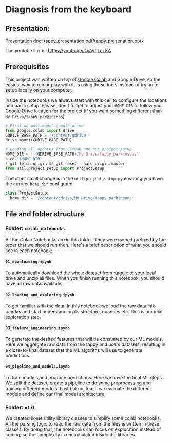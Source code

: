 # Diagnosis from the keyboard

## Presentation: 
Presentation doc: tappy_presentation.pdf/tappy_presenation.pptx

The youtube link is: https://youtu.be/DbAyfjLckXA


## Prerequisites
This project was written on top of [Google Colab](https://colab.research.google.com) and Google Drive, so the easiest way to run or play with it, is using these tools instead of trying to setup locally on your computer.

Inside the notebooks we always start with this cell to configure the locations and basic setup.
Please, don't forget to adjust your `HOME_DIR` to follow your Google Drive location for the project (if you want something different than `My Drive/tappy_parkinsons`).
```python
# First we must mount google drive 
from google.colab import drive
GDRIVE_BASE_PATH = '/content/gdrive'
drive.mount(GDRIVE_BASE_PATH)

# Loading all updates from GitHub and our project setup
HOME_DIR = f'{GDRIVE_BASE_PATH}/My Drive/tappy_parkinsons'
% cd '$HOME_DIR'
! git fetch origin && git reset --hard origin/master
from util.project_setup import ProjectSetup
```

The other small change is in the `util/project_setup.py` ensuring you have the correct `home_dir` configured:
```python
class ProjectSetup:
  home_dir = '/content/gdrive/My Drive/tappy_parkinsons'
```

## File and folder structure

### Folder: `colab_notebooks`
All the Colab Notebooks are in this folder. They were named prefixed by the order that we should run then. Here's a brief description of what you should see in each notebook:

#### `01_downloading.ipynb`
To automatically download the whole dataset from Kaggle to your local drive and unzip all files. When you finish running this notebook, you should have all raw data available.

#### `02_loading_and_exploring.ipynb`
To get familiar with the data. In this notebook we load the raw data into pandas and start understanding its structure, nuances etc. This is our inial exploration step.

#### `03_feature_engineering.ipynb`
To generate the desired features that will be consumed by our ML models. Here we aggregate raw data from the tappy and users datasets, resulting in a close-to-final dataset that the ML algoriths will use to generate predictions.

#### `04_pipeline_and_models.ipynb`
To train models and produce predictions. Here we have the final ML steps. We split the dataset, create a pipeline to do some preprocessing and training different models. Last but not least, we evaluate the different models and define our final model architecture.

### Folder: `util`
We created some utility library classes to simplify some colab notebooks. All the parsing logic to read the raw data from the files is written in these classes. By doing that, the notebooks can focus on exploration instead of coding, so the complexity is encapsulated inside the libraries.



